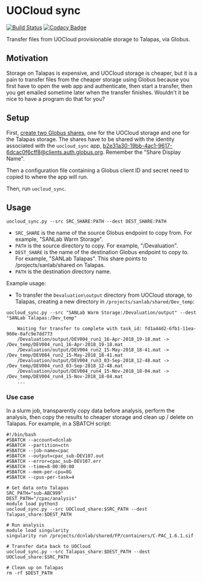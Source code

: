 # UOCloud sync
[![Build Status](https://travis-ci.com/UOSAN/uocloud_sync.svg?branch=master)](https://travis-ci.com/UOSAN/uocloud_sync)
[![Codacy Badge](https://api.codacy.com/project/badge/Grade/e6648afa0e354a67b8a556a2baf0b797)](https://www.codacy.com/gh/UOSAN/uocloud_sync?utm_source=github.com&amp;utm_medium=referral&amp;utm_content=UOSAN/uocloud_sync&amp;utm_campaign=Badge_Grade)

Transfer files from UOCloud provisionable storage to Talapas, via Globus.

## Motivation
Storage on Talapas is expensive, and UOCloud storage is cheaper, but it is a pain
to transfer files from the cheaper storage using Globus because you first have
to open the web app and authenticate, then start a transfer, then you get
emailed sometime later when the transfer finishes. Wouldn't it be nice to have
a program do that for you?

## Setup
First, [create two Globus shares](https://docs.globus.org/how-to/share-files/), one
for the UOCloud storage and one for the Talapas storage. The shares have to be shared with
the identity associated with the `uocloud_sync` app, b2e31a30-19bb-4ac1-9617-6dcac0f6cff8@clients.auth.globus.org. Remember the "Share Display Name".

Then a configuration file containing a Globus client ID and secret need to copied to where the app will run.

Then, run `uocloud_sync`.

## Usage
```Shell
uocloud_sync.py --src SRC_SHARE:PATH --dest DEST_SHARE:PATH
```
- `SRC_SHARE` is the name of the source Globus endpoint to copy from. For example, "SANLab Warm Storage".
- `PATH` is the source directory to copy. For example, "/Devaluation".
- `DEST_SHARE` is the name of the destination Globus endpoint to copy to. For example, "SANLab Talapas". This share points to /projects/sanlab/shared on Talapas.
- `PATH` is the destination directory name.

Example usage:
- To transfer the `Devaluation\output` directory from UOCloud storage, to Talapas, creating a new directory in `/projects/sanlab/shared/Dev_temp`:
```Shell
uocloud_sync.py --src "SANLab Warm Storage:/Devaluation/output" --dest "SANLab Talapas:/Dev_temp"

    Waiting for transfer to complete with task_id: fd1a44d2-6fb1-11ea-960e-0afc9e7dd773
    /Devaluation/output/DEV004_run1_16-Apr-2018_19-18.mat -> /Dev_temp/DEV004_run1_16-Apr-2018_19-18.mat
    /Devaluation/output/DEV004_run2_15-May-2018_18-41.mat -> /Dev_temp/DEV004_run2_15-May-2018_18-41.mat
    /Devaluation/output/DEV004_run3_03-Sep-2018_12-48.mat -> /Dev_temp/DEV004_run3_03-Sep-2018_12-48.mat
    /Devaluation/output/DEV004_run4_15-Nov-2018_18-04.mat -> /Dev_temp/DEV004_run4_15-Nov-2018_18-04.mat
    ...
```

### Use case
In a slurm job, transparently copy data before analysis, perform the analysis, then copy the results to cheaper storage and clean up / delete on Talapas. For example, in a SBATCH script:
```Shell
#!/bin/bash
#SBATCH --account=dcnlab
#SBATCH --partition=ctn
#SBATCH --job-name=cpac
#SBATCH --output=cpac_sub-DEV107.out
#SBATCH --error=cpac_sub-DEV107.err
#SBATCH --time=8-00:00:00
#SBATCH --mem-per-cpu=8G
#SBATCH --cpus-per-task=4

# Get data onto Talapas
SRC_PATH="sub-ABC999"
DEST_PATH="/cpac/analysis"
module load python3
uocloud_sync.py --src UOCloud_share:$SRC_PATH --dest Talapas_share:$DEST_PATH

# Run analysis
module load singularity
singularity run /projects/dcnlab/shared/FP/containers/C-PAC_1.6.1.sif

# Transfer data back to UOCloud
uocloud_sync.py --src Talapas_share:$DEST_PATH --dest UOCloud_share:$SRC_PATH

# Clean up on Talapas
rm -rf $DEST_PATH
```
